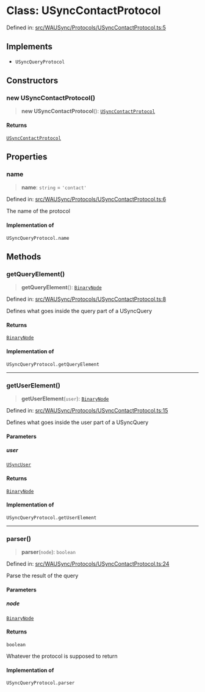 # Class: USyncContactProtocol

Defined in: [src/WAUSync/Protocols/USyncContactProtocol.ts:5](https://github.com/Fokusdotid/Baileys/blob/a954da2ee3c892812cf9528a5a214092693c872f/src/WAUSync/Protocols/USyncContactProtocol.ts#L5)

## Implements

- `USyncQueryProtocol`

## Constructors

### new USyncContactProtocol()

> **new USyncContactProtocol**(): [`USyncContactProtocol`](USyncContactProtocol.md)

#### Returns

[`USyncContactProtocol`](USyncContactProtocol.md)

## Properties

### name

> **name**: `string` = `'contact'`

Defined in: [src/WAUSync/Protocols/USyncContactProtocol.ts:6](https://github.com/Fokusdotid/Baileys/blob/a954da2ee3c892812cf9528a5a214092693c872f/src/WAUSync/Protocols/USyncContactProtocol.ts#L6)

The name of the protocol

#### Implementation of

`USyncQueryProtocol.name`

## Methods

### getQueryElement()

> **getQueryElement**(): [`BinaryNode`](../type-aliases/BinaryNode.md)

Defined in: [src/WAUSync/Protocols/USyncContactProtocol.ts:8](https://github.com/Fokusdotid/Baileys/blob/a954da2ee3c892812cf9528a5a214092693c872f/src/WAUSync/Protocols/USyncContactProtocol.ts#L8)

Defines what goes inside the query part of a USyncQuery

#### Returns

[`BinaryNode`](../type-aliases/BinaryNode.md)

#### Implementation of

`USyncQueryProtocol.getQueryElement`

***

### getUserElement()

> **getUserElement**(`user`): [`BinaryNode`](../type-aliases/BinaryNode.md)

Defined in: [src/WAUSync/Protocols/USyncContactProtocol.ts:15](https://github.com/Fokusdotid/Baileys/blob/a954da2ee3c892812cf9528a5a214092693c872f/src/WAUSync/Protocols/USyncContactProtocol.ts#L15)

Defines what goes inside the user part of a USyncQuery

#### Parameters

##### user

[`USyncUser`](USyncUser.md)

#### Returns

[`BinaryNode`](../type-aliases/BinaryNode.md)

#### Implementation of

`USyncQueryProtocol.getUserElement`

***

### parser()

> **parser**(`node`): `boolean`

Defined in: [src/WAUSync/Protocols/USyncContactProtocol.ts:24](https://github.com/Fokusdotid/Baileys/blob/a954da2ee3c892812cf9528a5a214092693c872f/src/WAUSync/Protocols/USyncContactProtocol.ts#L24)

Parse the result of the query

#### Parameters

##### node

[`BinaryNode`](../type-aliases/BinaryNode.md)

#### Returns

`boolean`

Whatever the protocol is supposed to return

#### Implementation of

`USyncQueryProtocol.parser`
